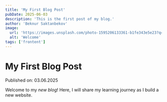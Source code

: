 ```yaml
---
title: 'My First Blog Post'
pubDate: 2025-06-03
description: 'This is the first post of my blog.'
author: 'Beknur Saktanbekov'
image:
  url: 'https://images.unsplash.com/photo-1595206133361-b1fe343e5e23?q=80&w=3870&auto=format&fit=crop&ixlib=rb-4.1.0&ixid=M3wxMjA3fDB8MHxwaG90by1wYWdlfHx8fGVufDB8fHx8fA%3D%3D'
  alt: 'Welcome'
tags: ['frontent']
---
```


# My First Blog Post

Published on: 03.06.2025

Welcome to my _new blog_! Here, I will share my learning journey as I build a new website.
